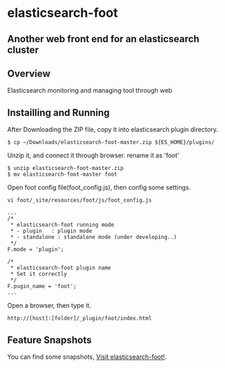 # elasticsearch-foot

## Another web front end for an elasticsearch cluster

## Overview
Elasticsearch monitoring and managing tool through web

## Instailling and Running

After Downloading the ZIP file, copy it into elasticsearch plugin directory.
```
$ cp ~/Downloads/elasticsearch-foot-master.zip ${ES_HOME}/plugins/
```

Unzip it, and connect it through browser.
rename it as 'foot'
```
$ unzip elasticsearch-foot-master.zip
$ mv elasticsearch-foot-master foot
```

Open foot config file(foot_config.js), then config some settings.
```
vi foot/_site/resources/foot/js/foot_config.js

...
/*
 * elasticsearch-foot running mode
 * - plugin   : plugin mode
 * - standalone : standalone mode (under developing..)
 */
F.mode = 'plugin';

/*
 * elasticsearch-foot plugin name
 * Set it correctly
 */
F.pugin_name = 'foot';
...
```

Open a browser, then type it.
```
http://[host]:[folder]/_plugin/foot/index.html
```

## Feature Snapshots
You can find some snapshots,
[Visit elasticsearch-foot!](http://socurites.com/elasticsearch-foot).